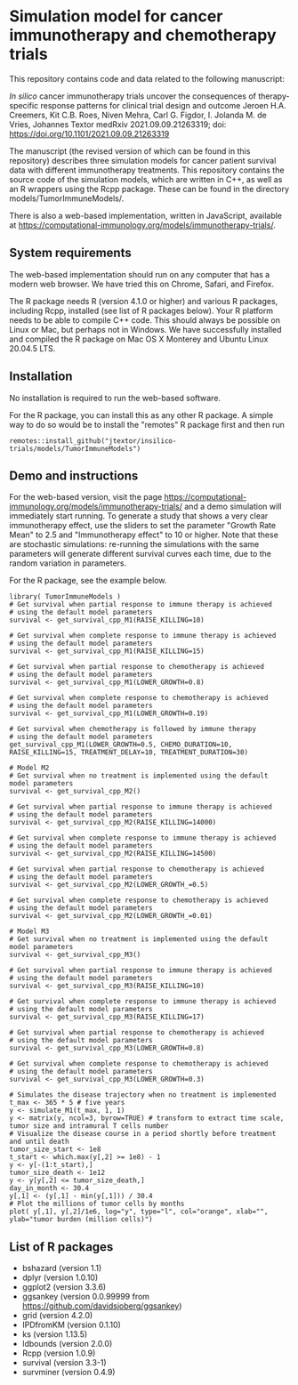 # Simulation model for cancer immunotherapy and chemotherapy trials 

This repository contains code and data related to the following manuscript: 

_In silico_ cancer immunotherapy trials uncover the consequences of therapy-specific response patterns for clinical trial design and outcome
Jeroen H.A. Creemers, Kit C.B. Roes, Niven Mehra, Carl G. Figdor, I. Jolanda M. de Vries, Johannes Textor
medRxiv 2021.09.09.21263319; doi: https://doi.org/10.1101/2021.09.09.21263319

The manuscript (the revised version of which can be found in this repository) describes three simulation models for cancer patient survival data with different immunotherapy treatments. This repository contains the source code of the simulation models, which are written in C++, as well as an R wrappers using the Rcpp package. These can be found in the directory models/TumorImmuneModels/. 

There is also a web-based implementation, written in JavaScript, available at https://computational-immunology.org/models/immunotherapy-trials/.

## System requirements

The web-based implementation should run on any computer that has a modern web browser. We have tried this on Chrome, Safari, and Firefox. 

The R package needs R (version 4.1.0 or higher) and various R packages, including Rcpp, installed (see list of R packages below). Your R platform needs to be able to compile C++ code. This should always be possible on Linux or Mac, but perhaps not in Windows. We have successfully installed and compiled the R package on Mac OS X Monterey and Ubuntu Linux 20.04.5 LTS.  

## Installation

No installation is required to run the web-based software.

For the R package, you can install this as any other R package. A simple way to do so would be to install the "remotes" R package first and then run

```
remotes::install_github("jtextor/insilico-trials/models/TumorImmuneModels")
```

## Demo and instructions

For the web-based version, visit the page https://computational-immunology.org/models/immunotherapy-trials/ and a demo simulation will immediately start running. To generate a study that shows a very clear immunotherapy effect, use the sliders to set the parameter "Growth Rate Mean" to 2.5 and "Immunotherapy effect" to 10 or higher. Note that these are stochastic simulations: re-running the simulations with the same parameters will generate different survival curves each time, due to the random variation in parameters. 

For the R package, see the example below.

```
library( TumorImmuneModels )
# Get survival when partial response to immune therapy is achieved 
# using the default model parameters
survival <- get_survival_cpp_M1(RAISE_KILLING=10)

# Get survival when complete response to immune therapy is achieved  
# using the default model parameters
survival <- get_survival_cpp_M1(RAISE_KILLING=15)

# Get survival when partial response to chemotherapy is achieved 
# using the default model parameters
survival <- get_survival_cpp_M1(LOWER_GROWTH=0.8)

# Get survival when complete response to chemotherapy is achieved  
# using the default model parameters
survival <- get_survival_cpp_M1(LOWER_GROWTH=0.19)

# Get survival when chemotherapy is followed by immune therapy  
# using the default model parameters
get_survival_cpp_M1(LOWER_GROWTH=0.5, CHEMO_DURATION=10, RAISE_KILLING=15, TREATMENT_DELAY=10, TREATMENT_DURATION=30)

# Model M2
# Get survival when no treatment is implemented using the default model parameters
survival <- get_survival_cpp_M2()

# Get survival when partial response to immune therapy is achieved 
# using the default model parameters
survival <- get_survival_cpp_M2(RAISE_KILLING=14000)

# Get survival when complete response to immune therapy is achieved  
# using the default model parameters
survival <- get_survival_cpp_M2(RAISE_KILLING=14500)

# Get survival when partial response to chemotherapy is achieved 
# using the default model parameters
survival <- get_survival_cpp_M2(LOWER_GROWTH_=0.5)

# Get survival when complete response to chemotherapy is achieved 
# using the default model parameters
survival <- get_survival_cpp_M2(LOWER_GROWTH_=0.01)

# Model M3
# Get survival when no treatment is implemented using the default model parameters
survival <- get_survival_cpp_M3()

# Get survival when partial response to immune therapy is achieved 
# using the default model parameters
survival <- get_survival_cpp_M3(RAISE_KILLING=10)

# Get survival when complete response to immune therapy is achieved  
# using the default model parameters
survival <- get_survival_cpp_M3(RAISE_KILLING=17)

# Get survival when partial response to chemotherapy is achieved 
# using the default model parameters
survival <- get_survival_cpp_M3(LOWER_GROWTH=0.8)

# Get survival when complete response to chemotherapy is achieved 
# using the default model parameters
survival <- get_survival_cpp_M3(LOWER_GROWTH=0.3)

# Simulates the disease trajectory when no treatment is implemented
t_max <- 365 * 5 # five years
y <- simulate_M1(t_max, 1, 1)
y <- matrix(y, ncol=3, byrow=TRUE) # transform to extract time scale, tumor size and intramural T cells number
# Visualize the disease course in a period shortly before treatment and until death
tumor_size_start <- 1e8
t_start <- which.max(y[,2] >= 1e8) - 1
y <- y[-(1:t_start),]
tumor_size_death <- 1e12
y <- y[y[,2] <= tumor_size_death,] 
day_in_month <- 30.4
y[,1] <- (y[,1] - min(y[,1])) / 30.4
# Plot the millions of tumor cells by months 
plot( y[,1], y[,2]/1e6, log="y", type="l", col="orange", xlab="", ylab="tumor burden (million cells)")

```


## List of R packages

 - bshazard (version 1.1)
 - dplyr (version 1.0.10)
 - ggplot2 (version 3.3.6)
 - ggsankey (version 0.0.99999 from https://github.com/davidsjoberg/ggsankey)
 - grid (version 4.2.0)
 - IPDfromKM (version 0.1.10)
 - ks (version 1.13.5)
 - ldbounds (version 2.0.0)
 - Rcpp (version 1.0.9)
 - survival (version 3.3-1)
 - survminer (version 0.4.9)
